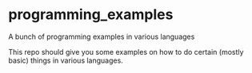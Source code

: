 # programming_examples
A bunch of programming examples in various languages

This repo should give you some examples on how to do certain (mostly basic) things in various languages.
